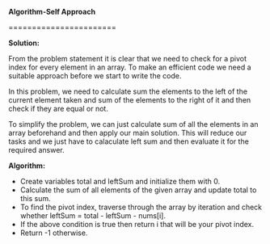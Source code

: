 <!-- Output copied to clipboard! -->

<!-- Yay, no errors, warnings, or alerts! -->

**Algorithm-Self Approach**

=======================

**Solution:**

From the problem statement it is clear that we need to check for a pivot index for every element in an array. To make an efficient code we need a suitable approach before we start to write the code.

In this problem, we need to calculate sum the elements to the left of the current element taken and sum of the elements to the right of it and then check if they are equal or not.

To simplify the problem, we can just calculate sum of all the elements in an array beforehand and then apply our main solution. This will reduce our tasks and we just have to calaculate left sum and then evaluate it for the required answer.

**Algorithm:**



* Create variables total and leftSum and initialize them with 0.
* Calculate the sum of all elements of the given array and update total to this sum.
* To find the pivot index, traverse through the array by iteration and check whether leftSum = total - leftSum - nums[i].
* If the above condition is true then return i that will be your pivot index.
* Return -1 otherwise.